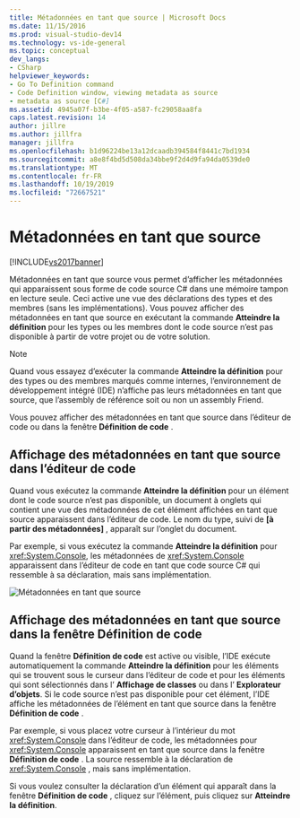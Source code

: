 ```yaml
---
title: Métadonnées en tant que source | Microsoft Docs
ms.date: 11/15/2016
ms.prod: visual-studio-dev14
ms.technology: vs-ide-general
ms.topic: conceptual
dev_langs:
- CSharp
helpviewer_keywords:
- Go To Definition command
- Code Definition window, viewing metadata as source
- metadata as source [C#]
ms.assetid: 4945a07f-b3be-4f05-a587-fc29058aa8fa
caps.latest.revision: 14
author: jillre
ms.author: jillfra
manager: jillfra
ms.openlocfilehash: b1d96224be13a12dcaadb394584f8441c7bd1934
ms.sourcegitcommit: a8e8f4bd5d508da34bbe9f2d4d9fa94da0539de0
ms.translationtype: MT
ms.contentlocale: fr-FR
ms.lasthandoff: 10/19/2019
ms.locfileid: "72667521"
---
```

# <a name="metadata-as-source"></a>Métadonnées en tant que source
[!INCLUDE[vs2017banner](../includes/vs2017banner.md)]

Métadonnées en tant que source vous permet d’afficher les métadonnées qui apparaissent sous forme de code source C# dans une mémoire tampon en lecture seule. Ceci active une vue des déclarations des types et des membres (sans les implémentations). Vous pouvez afficher des métadonnées en tant que source en exécutant la commande **Atteindre la définition** pour les types ou les membres dont le code source n’est pas disponible à partir de votre projet ou de votre solution.

> [!NOTE]
> Quand vous essayez d’exécuter la commande **Atteindre la définition** pour des types ou des membres marqués comme internes, l’environnement de développement intégré (IDE) n’affiche pas leurs métadonnées en tant que source, que l’assembly de référence soit ou non un assembly Friend.

 Vous pouvez afficher des métadonnées en tant que source dans l’éditeur de code ou dans la fenêtre **Définition de code** .

## <a name="viewing-metadata-as-source-in-the-code-editor"></a>Affichage des métadonnées en tant que source dans l’éditeur de code
 Quand vous exécutez la commande **Atteindre la définition** pour un élément dont le code source n’est pas disponible, un document à onglets qui contient une vue des métadonnées de cet élément affichées en tant que source apparaissent dans l’éditeur de code. Le nom du type, suivi de **[à partir des métadonnées]** , apparaît sur l’onglet du document.

 Par exemple, si vous exécutez la commande **Atteindre la définition** pour <xref:System.Console>, les métadonnées de <xref:System.Console> apparaissent dans l’éditeur de code en tant que code source C# qui ressemble à sa déclaration, mais sans implémentation.

 ![Métadonnées en tant que source](../csharp-ide/media/metadatasource.png "Sous-dataSource")

## <a name="viewing-metadata-as-source-in-the-code-definition-window"></a>Affichage des métadonnées en tant que source dans la fenêtre Définition de code
 Quand la fenêtre **Définition de code** est active ou visible, l’IDE exécute automatiquement la commande **Atteindre la définition** pour les éléments qui se trouvent sous le curseur dans l’éditeur de code et pour les éléments qui sont sélectionnés dans l’ **Affichage de classes** ou dans l’ **Explorateur d’objets**. Si le code source n’est pas disponible pour cet élément, l’IDE affiche les métadonnées de l’élément en tant que source dans la fenêtre **Définition de code** .

 Par exemple, si vous placez votre curseur à l’intérieur du mot <xref:System.Console> dans l’éditeur de code, les métadonnées pour <xref:System.Console> apparaissent en tant que source dans la fenêtre **Définition de code** . La source ressemble à la déclaration de <xref:System.Console> , mais sans implémentation.

 Si vous voulez consulter la déclaration d’un élément qui apparaît dans la fenêtre **Définition de code** , cliquez sur l’élément, puis cliquez sur **Atteindre la définition**.